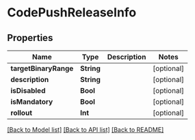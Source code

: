 # CodePushReleaseInfo

## Properties
Name | Type | Description | Notes
------------ | ------------- | ------------- | -------------
**targetBinaryRange** | **String** |  | [optional] 
**description** | **String** |  | [optional] 
**isDisabled** | **Bool** |  | [optional] 
**isMandatory** | **Bool** |  | [optional] 
**rollout** | **Int** |  | [optional] 

[[Back to Model list]](../README.md#documentation-for-models) [[Back to API list]](../README.md#documentation-for-api-endpoints) [[Back to README]](../README.md)


